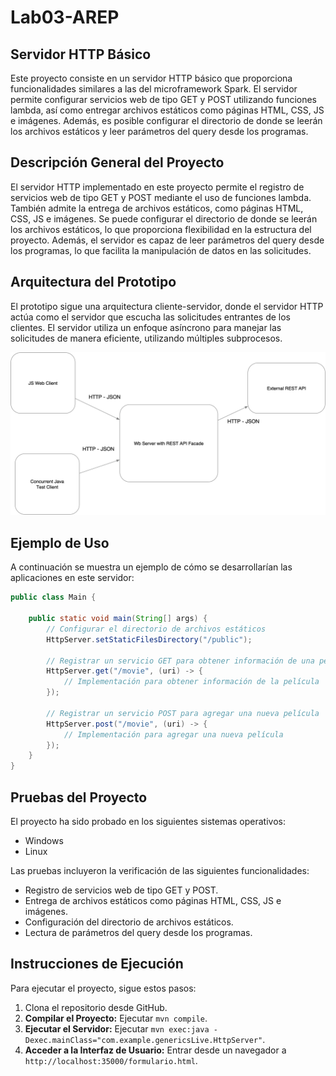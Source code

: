 # Lab03-AREP

## Servidor HTTP Básico

Este proyecto consiste en un servidor HTTP básico que proporciona funcionalidades similares a las del microframework Spark. El servidor permite configurar servicios web de tipo GET y POST utilizando funciones lambda, así como entregar archivos estáticos como páginas HTML, CSS, JS e imágenes. Además, es posible configurar el directorio de donde se leerán los archivos estáticos y leer parámetros del query desde los programas.

## Descripción General del Proyecto

El servidor HTTP implementado en este proyecto permite el registro de servicios web de tipo GET y POST mediante el uso de funciones lambda. También admite la entrega de archivos estáticos, como páginas HTML, CSS, JS e imágenes. Se puede configurar el directorio de donde se leerán los archivos estáticos, lo que proporciona flexibilidad en la estructura del proyecto. Además, el servidor es capaz de leer parámetros del query desde los programas, lo que facilita la manipulación de datos en las solicitudes.

## Arquitectura del Prototipo

El prototipo sigue una arquitectura cliente-servidor, donde el servidor HTTP actúa como el servidor que escucha las solicitudes entrantes de los clientes. El servidor utiliza un enfoque asíncrono para manejar las solicitudes de manera eficiente, utilizando múltiples subprocesos.

![Arquitectura del Prototipo](img/arquitectura.png)

## Ejemplo de Uso

A continuación se muestra un ejemplo de cómo se desarrollarían las aplicaciones en este servidor:

```java
public class Main {

    public static void main(String[] args) {
        // Configurar el directorio de archivos estáticos
        HttpServer.setStaticFilesDirectory("/public");

        // Registrar un servicio GET para obtener información de una película
        HttpServer.get("/movie", (uri) -> {
            // Implementación para obtener información de la película
        });

        // Registrar un servicio POST para agregar una nueva película
        HttpServer.post("/movie", (uri) -> {
            // Implementación para agregar una nueva película
        });
    }
}
```

## Pruebas del Proyecto

El proyecto ha sido probado en los siguientes sistemas operativos:

- Windows
- Linux

Las pruebas incluyeron la verificación de las siguientes funcionalidades:

- Registro de servicios web de tipo GET y POST.
- Entrega de archivos estáticos como páginas HTML, CSS, JS e imágenes.
- Configuración del directorio de archivos estáticos.
- Lectura de parámetros del query desde los programas.

## Instrucciones de Ejecución

Para ejecutar el proyecto, sigue estos pasos:

1. Clona el repositorio desde GitHub.
2. **Compilar el Proyecto:** Ejecutar `mvn compile`.
3. **Ejecutar el Servidor:** Ejecutar `mvn exec:java -Dexec.mainClass="com.example.genericsLive.HttpServer"`.
4. **Acceder a la Interfaz de Usuario:** Entrar desde un navegador a `http://localhost:35000/formulario.html`.

